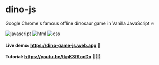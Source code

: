 # dino-js
Google Chrome's famous offline dinosaur game in Vanilla JavaScript 🔥

![javascript](https://img.shields.io/badge/JavaScript-F7DF1E?style=for-the-badge&logo=javascript&logoColor=black) ![html](https://img.shields.io/badge/HTML5-E34F26?style=for-the-badge&logo=html5&logoColor=white) ![css](https://img.shields.io/badge/CSS-239120?&style=for-the-badge&logo=css3&logoColor=white)

#### Live demo: https://dino-game-js.web.app 🦖
#### Tutorial: https://youtu.be/tkpK3fKocDo 🧑🏻‍💻
